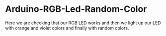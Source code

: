 # Arduino-RGB-Led-Random-Color
Here we are checking that our RGB LED works and then we light up our LED with orange and violet colors and finally with random colors.
